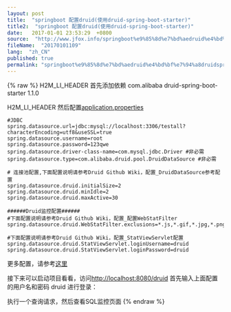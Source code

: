 ```yaml
---
layout: post
title:  "springboot 配置druid(使用druid-spring-boot-starter)"
title2:  "springboot 配置druid(使用druid-spring-boot-starter)"
date:   2017-01-01 23:53:29  +0800
source:  "http://www.jfox.info/springboot%e9%85%8d%e7%bd%aedruid%e4%bd%bf%e7%94%a8druidspringbootstarter.html"
fileName:  "20170101109"
lang:  "zh_CN"
published: true
permalink: "springboot%e9%85%8d%e7%bd%aedruid%e4%bd%bf%e7%94%a8druidspringbootstarter.html"
---
```

{% raw %}
H2M_LI_HEADER 首先添加依赖
                <dependency>
             <groupId>com.alibaba</groupId>
             <artifactId>druid-spring-boot-starter</artifactId>
             <version>1.1.0</version>
         </dependency>

H2M_LI_HEADER 然后配置[application.properties](http://www.jfox.info/go.php?url=https://github.com/x113773/testall/blob/master/src/main/resources/application.properties)

    #JDBC
    spring.datasource.url=jdbc:mysql://localhost:3306/testall?characterEncoding=utf8&useSSL=true
    spring.datasource.username=root
    spring.datasource.password=123qwe
    spring.datasource.driver-class-name=com.mysql.jdbc.Driver #非必需
    spring.datasource.type=com.alibaba.druid.pool.DruidDataSource #非必需
    
    # 连接池配置,下面配置说明请参考Druid Github Wiki，配置_DruidDataSource参考配置
    spring.datasource.druid.initialSize=2
    spring.datasource.druid.minIdle=2
    spring.datasource.druid.maxActive=30
    
    ######Druid监控配置######
    #下面配置说明请参考Druid Github Wiki，配置_配置WebStatFilter
    spring.datasource.druid.WebStatFilter.exclusions=*.js,*.gif,*.jpg,*.png,*.css,*.ico,/druid/*
    
    #下面配置说明请参考Druid Github Wiki，配置_StatViewServlet配置
    spring.datasource.druid.StatViewServlet.loginUsername=druid
    spring.datasource.druid.StatViewServlet.loginPassword=druid

更多配置，请参考[这里](http://www.jfox.info/go.php?url=https://github.com/alibaba/druid/blob/master/druid-spring-boot-starter/src/test/resources/config-template.properties)

接下来可以启动项目看看，访问[http://localhost:8080/druid](http://www.jfox.info/go.php?url=http://localhost:8080/druid) 首先输入上面配置的用户名和密码 druid 进行登录：

执行一个查询请求，然后查看SQL监控页面
{% endraw %}
